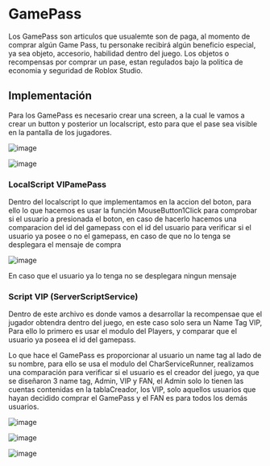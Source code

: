 # GamePass

Los GamePass son articulos que usualemte son de paga, al momento de comprar algún Game Pass, tu personake recibirá algún beneficio especial, ya sea objeto, accesorio, habilidad dentro del juego. Los objetos o recompensas por comprar un pase, estan regulados bajo la politica de economia y seguridad de Roblox Studio.

## Implementación

Para los GamePass es necesario crear una screen, a la cual le vamos a crear un button y posterior un localscript, esto para que el pase sea visible en la pantalla de los jugadores.

![image](https://github.com/OliverGlezMoo/Proyecto_Roblox/assets/123349304/f65f8d73-3290-42e2-a083-743ae8885007)

![image](https://github.com/OliverGlezMoo/Proyecto_Roblox/assets/123349304/84a65e80-3dce-451c-bcd2-6aaaec781a1c)

### LocalScript VIPamePass

Dentro del localscript lo que implementamos en la accion del boton, para ello lo que hacemos es usar la función MouseButton1Click para comprobar si el usuario a presionada el boton, en caso de hacerlo hacemos una comparacion del id del gamepass con el id del usuario para verificar si el usuario ya posee o no el gamepass, en caso de que no lo tenga se desplegara el mensaje de compra

![image](https://github.com/OliverGlezMoo/Proyecto_Roblox/assets/123349304/0d30d66a-72e6-46b2-b1eb-3cdfb176ae8e)

En caso que el usuario ya lo tenga no se desplegara ningun mensaje

### Script VIP (ServerScriptService)

Dentro de este archivo es donde vamos a desarrollar la recompensae que el jugador obtendra dentro del juego, en este caso solo sera un Name Tag VIP, Para ello lo primero es usar el modulo del Players, y comparar que el usuario ya poseea el id del gamepass.

Lo que hace el GamePass es proporcionar al usuario un name tag al lado de su nombre, para ello se usa el modulo del CharServiceRunner, realizamos una comparación para verificar si el usuario es el creador del juego, ya que se diseñaron 3 name tag, Admin, VIP y FAN, el Admin solo lo tienen las cuentas contenidas en la tablaCreador, los VIP, solo aquellos usuarios que hayan decidido comprar el GamePass y el FAN es para todos los demás usuarios.

![image](https://github.com/OliverGlezMoo/Proyecto_Roblox/assets/123349304/cc09d54b-3b58-4807-b627-6339c0fd58cc)

![image](https://github.com/OliverGlezMoo/Proyecto_Roblox/assets/123349304/1b346bd2-3d0f-422d-b8ce-d3afa269d5c6)

![image](https://github.com/OliverGlezMoo/Proyecto_Roblox/assets/123349304/6c60ccc2-87e9-4c85-b82b-044643a06b80)



